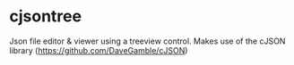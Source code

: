 # cjsontree
Json file editor &amp; viewer using a treeview control. Makes use of the cJSON library (https://github.com/DaveGamble/cJSON)
